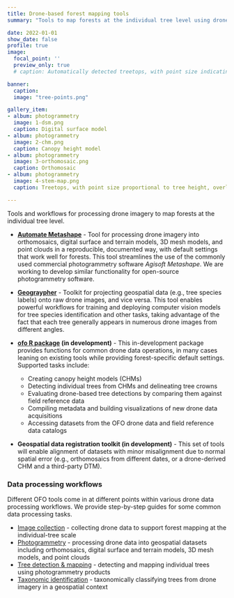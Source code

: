 ```yaml
---
title: Drone-based forest mapping tools
summary: "Tools to map forests at the individual tree level using drones, photogrammetry, and computer vision"

date: 2022-01-01
show_date: false
profile: true
image:
  focal_point: ''
  preview_only: true
  # caption: Automatically detected treetops, with point size indicating tree height, overlaid on drone-derived orthoimagery from the Tahoe National Forest

banner:
  caption:
  image: "tree-points.png"

gallery_item:
- album: photogrammetry
  image: 1-dsm.png
  caption: Digital surface model
- album: photogrammetry
  image: 2-chm.png
  caption: Canopy height model
- album: photogrammetry
  image: 3-orthomosaic.png
  caption: Orthomosaic
- album: photogrammetry
  image: 4-stem-map.png
  caption: Treetops, with point size proportional to tree height, overlaid on orthomosaic

---
```


Tools and workflows for processing drone imagery to map forests at the individual tree level.

- **[Automate Metashape](https://github.com/open-forest-observatory/automate-metashape)** - Tool for processing drone imagery into orthomosaics, digital surface and terrain models, 3D mesh models, and point clouds in a reproducible, documented way, with default settings that work well for forests. This tool streamlines the use of the commonly used commercial photogrammetry software *Agisoft Metashape*. We are working to develop similar functionality for open-source photogrammetry software.

- **[Geograypher](https://github.com/open-forest-observatory/geograypher)** - Toolkit for projecting geospatial data (e.g., tree species labels) onto raw drone images, and vice versa. This tool enables powerful workflows for training and deploying computer vision models for tree species identification and other tasks, taking advantage of the fact that each tree generally appears in numerous drone images from different angles.

- **[ofo R package](https://github.com/open-forest-observatory/ofo-r) (in development)** - This in-development package provides functions for common drone data operations, in many cases leaning on existing tools while providing forest-specific default settings. Supported tasks include:
  - Creating canopy height models (CHMs)
  - Detecting individual trees from CHMs and delineating tree crowns
  - Evaluating drone-based tree detections by comparing them against field reference data
  - Compiling metadata and building visualizations of new drone data acquisitions
  - Accessing datasets from the OFO drone data and field reference data catalogs

- **Geospatial data registration toolkit (in development)** - This set of tools will enable alignment of datasets with minor misalignment due to normal spatial error (e.g., orthomosaics from different dates, or a drone-derived CHM and a third-party DTM).


### Data processing workflows

Different OFO tools come in at different points within various drone data processing workflows. We provide step-by-step guides for some common data processing tasks.

- [Image collection](/workflow-data-collection/) - collecting drone data to support forest mapping at the individual-tree scale
- [Photogrammetry](/workflow-photogrammetry/) - processing drone data into geospatial datasets including orthomosaics, digital surface and terrain models, 3D mesh models, and point clouds
- [Tree detection & mapping](/workflow-tree-detection/) - detecting and mapping individual trees using photogrammetry products
- [Taxonomic identification](/workflow-taxonomic-classification/) - taxonomically classifying trees from drone imagery in a geospatial context

<br>